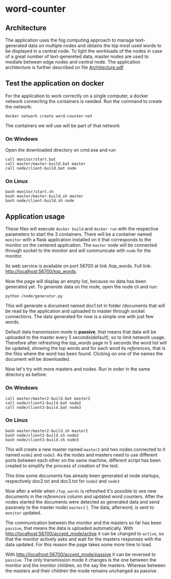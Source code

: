 # word-counter
## Architecture
The application uses the fog computing approach to manage text-generated data on multiple nodes and obtains the top most used words to be displayed in a central node.
To light the workloads of the nodes in case of a great number of text-genereted data, master nodes are used to mediate between edge nodes and central node.
The application architecture is further described on file [Architecture.pdf](docs/Architecture.pdf)

## Test the application on docker

For the application to work correctly on a single computer, a docker network connecting the containers is needed. Run the command to create the network:
```
docker network create word-counter-net
```
The containers we will use will be part of that network

### On Windows

Open the downloaded directory on cmd.exe and run
```
call monitor/start.bat
call master/master-build.bat master
call node/client-build.bat node
```

### On Linux
```
bash monitor/start.sh
bash master/master-build.sh master
bash node/client-build.sh node
```

## Application usage


These files will execute `docker build` and `docker run` with the respective parameters to start the 3 containers.
There will be a container named `monitor` with a flask application installed on it that corresponds to the monitor on the centered application.
The `master` node will be connected through socket to the monitor and will communicate with `node` for the monitor.

Its web service is available on port 56700 at link /top_words. Full link: [http://localhost:56700/top_words](http://localhost:56700/top_words).

Now the page will display an empty list, because no data has been generated yet.
To *generate* data on the node, open the node cli and run:
```
python /node/generator.py
```
This will generate a document named doc1.txt in folder /documents that will be read by the application and uploaded to master through socket connections.
The data generated for now is a simple one with just few words.

Default data transmission mode is **passive**, that means that data will be uploaded to the master every 5 seconds(default), so to limit network usage.
Therefore after refreshing the *top_words* page in 5 seconds the word list will be updated, showing the top words and for each word its *references*, 
that is the files where the word has been found. Clicking on one of the names the document will be downloaded.

Now let's try with more masters and nodes. Run in order in the same directory as before:
### On Windows
```
call master/master2-build.bat master2
call node/client2-build.bat node2
call node/client3-build.bat node3
```
### On Linux
```
bash master/master2-build.sh master2
bash node/client2-build.sh node2
bash node/client3-build.sh node3
```
This will create a new master named `master2` and two nodes connected to it named `node2` and `node3`.
As the nodes and masters need to use different ports between each other on the same machine, 
different script has been created to simplify the process of creation of the test.

This time some documents has already been generated at node startups, respectively doc2.txt and doc3.txt for `node2` and `node3`

Now after a while when `/top_words` is refreshed it's possible to see new documents in the *references* column and updated word counters.
After the nodes started the documents were detected as generated data and send passively to the master node( `master2` ).
The data, afterword, is sent to `monitor` updated.

The communication between the monitor and the masters so far has been `passive`, that means the data is uploaded automatically.
With [http://localhost:56700/accept_mode/active](http://localhost:56700/accept_mode/active) it can be changed to `active`,
so that the monitor actively asks and wait for the masters responses with the data updated. For this reason the page takes some more time to load.

With [http://localhost:56700/accept_mode/passive](http://localhost:56700/accept_mode/passive) it can be reversed to `passive`.
The only transmission mode it changes is the one between the monitor and the monitor children, so the say the masters.
Whereas between the masters and their children the mode remains unchanged as passive.






